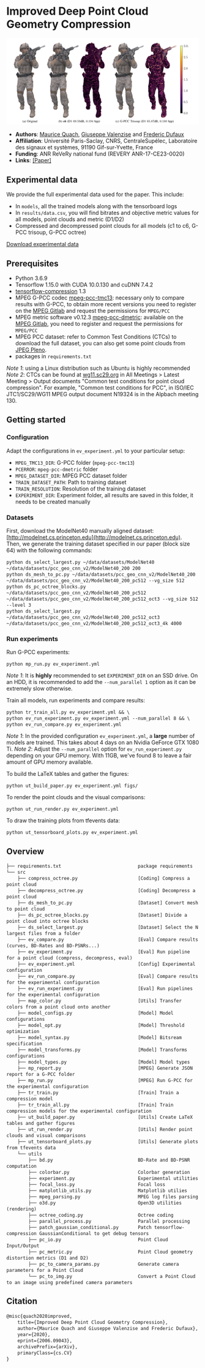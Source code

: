 # Improved Deep Point Cloud Geometry Compression

<p align="center">
  <img src="image.png?raw=true" alt="Comparison samples"/>
</p>


* **Authors**:
[Maurice Quach](https://scholar.google.com/citations?user=atvnc2MAAAAJ),
[Giuseppe Valenzise](https://scholar.google.com/citations?user=7ftDv4gAAAAJ) and
[Frederic Dufaux](https://scholar.google.com/citations?user=ziqjbTIAAAAJ)  
* **Affiliation**: Université Paris-Saclay, CNRS, CentraleSupélec, Laboratoire des signaux et systèmes, 91190 Gif-sur-Yvette, France
* **Funding**: ANR ReVeRy national fund (REVERY ANR-17-CE23-0020)
* **Links**: [[Paper]](https://arxiv.org/abs/2006.09043)

## Experimental data

We provide the full experimental data used for the paper. This include:
- In `models`, all the trained models along with the tensorboard logs
- In `results/data.csv`, you will find bitrates and objective metric values for all models, point clouds and metric (D1/D2)
- Compressed and decompressed point clouds for all models (c1 to c6, G-PCC trisoup, G-PCC octree)

[Download experimental data](https://mycore.core-cloud.net/index.php/s/3ORXflrbcDAaHvG)

## Prerequisites

* Python 3.6.9
* Tensorflow 1.15.0 with CUDA 10.0.130 and cuDNN 7.4.2
* [tensorflow-compression](https://github.com/tensorflow/compression) 1.3
* MPEG G-PCC codec [mpeg-pcc-tmc13](https://github.com/MPEGGroup/mpeg-pcc-tmc13): necessary only to compare results with G-PCC,
to obtain more recent versions you need to register on the [MPEG Gitlab](http://mpegx.int-evry.fr/software/MPEG/PCC/) and request the permissions for `MPEG/PCC`
* MPEG metric software v0.12.3 [mpeg-pcc-dmetric](http://mpegx.int-evry.fr/software/MPEG/PCC/mpeg-pcc-dmetric):
available on the [MPEG Gitlab](http://mpegx.int-evry.fr/software/MPEG/PCC/), you need to register and request the permissions for `MPEG/PCC`
* MPEG PCC dataset: refer to Common Test Conditions (CTCs) to download the full dataset,
you can also get some point clouds from [JPEG Pleno](http://plenodb.jpeg.org/).
* packages in `requirements.txt`

*Note 1*: using a Linux distribution such as Ubuntu is highly recommended  
*Note 2*: CTCs can be found at [wg11.sc29.org](http://wg11.sc29.org) in
All Meetings > Latest Meeting > Output documents "Common test conditions for point cloud compression".
For example, "Common test conditions for PCC", in ISO/IEC JTC1/SC29/WG11 MPEG output document N19324 is in the Alpbach meeting 130.

## Getting started

### Configuration

Adapt the configurations in `ev_experiment.yml` to your particular setup:
* `MPEG_TMC13_DIR`: G-PCC folder (`mpeg-pcc-tmc13`)
* `PCERROR`: `mpeg-pcc-dmetric` folder
* `MPEG_DATASET_DIR`: MPEG PCC dataset folder
* `TRAIN_DATASET_PATH`: Path to training dataset
* `TRAIN_RESOLUTION`: Resolution of the training dataset
* `EXPERIMENT_DIR`: Experiment folder, all results are saved in this folder, it needs to be created manually

### Datasets

First, download the ModelNet40 manually aligned dataset: [http://modelnet.cs.princeton.edu](http://modelnet.cs.princeton.edu).  
Then, we generate the training dataset specified in our paper (block size 64) with the following commands:

    python ds_select_largest.py ~/data/datasets/ModelNet40 ~/data/datasets/pcc_geo_cnn_v2/ModelNet40_200 200
    python ds_mesh_to_pc.py ~/data/datasets/pcc_geo_cnn_v2/ModelNet40_200 ~/data/datasets/pcc_geo_cnn_v2/ModelNet40_200_pc512 --vg_size 512
    python ds_pc_octree_blocks.py ~/data/datasets/pcc_geo_cnn_v2/ModelNet40_200_pc512 ~/data/datasets/pcc_geo_cnn_v2/ModelNet40_200_pc512_oct3 --vg_size 512 --level 3 
    python ds_select_largest.py ~/data/datasets/pcc_geo_cnn_v2/ModelNet40_200_pc512_oct3 ~/data/datasets/pcc_geo_cnn_v2/ModelNet40_200_pc512_oct3_4k 4000

### Run experiments

Run G-PCC experiments:

    python mp_run.py ev_experiment.yml

*Note 1*: It is **highly** recommended to set `EXPERIMENT_DIR` on an SSD drive.
On an HDD, it is recommended to add the `--num_parallel 1` option as it can be extremely slow otherwise.  
    
Train all models, run experiments and compare results:

    python tr_train_all.py ev_experiment.yml && \
    python ev_run_experiment.py ev_experiment.yml --num_parallel 8 && \
    python ev_run_compare.py ev_experiment.yml

*Note 1*: In the provided configuration `ev_experiment.yml`, a **large** number of models are trained. This takes about 4 days on an Nvidia GeForce GTX 1080 Ti.
*Note 2*: Adjust the `--num_parallel` option for `ev_run_experiment.py` depending on your GPU memory.
With 11GB, we've found 8 to leave a fair amount of GPU memory available.

To build the LaTeX tables and gather the figures:

    python ut_build_paper.py ev_experiment.yml figs/

To render the point clouds and the visual comparisons:

    python ut_run_render.py ev_experiment.yml

To draw the training plots from tfevents data:

    python ut_tensorboard_plots.py ev_experiment.yml

## Overview

    ├── requirements.txt                            package requirements
    └── src
        ├── compress_octree.py                      [Coding] Compress a point cloud
        ├── decompress_octree.py                    [Coding] Decompress a point cloud
        ├── ds_mesh_to_pc.py                        [Dataset] Convert mesh to point cloud
        ├── ds_pc_octree_blocks.py                  [Dataset] Divide a point cloud into octree blocks
        ├── ds_select_largest.py                    [Dataset] Select the N largest files from a folder
        ├── ev_compare.py                           [Eval] Compare results (curves, BD-Rates and BD-PSNRs...)
        ├── ev_experiment.py                        [Eval] Run pipeline for a point cloud (compress, decompress, eval)
        ├── ev_experiment.yml                       [Config] Experimental configuration
        ├── ev_run_compare.py                       [Eval] Compare results for the experimental configuration
        ├── ev_run_experiment.py                    [Eval] Run pipelines for the experimental configuration
        ├── map_color.py                            [Utils] Transfer colors from a point cloud onto another
        ├── model_configs.py                        [Model] Model configurations
        ├── model_opt.py                            [Model] Threshold optimization
        ├── model_syntax.py                         [Model] Bitsream specification
        ├── model_transforms.py                     [Model] Transforms configurations
        ├── model_types.py                          [Model] Model types
        ├── mp_report.py                            [MPEG] Generate JSON report for a G-PCC folder
        ├── mp_run.py                               [MPEG] Run G-PCC for the experimental configuration
        ├── tr_train.py                             [Train] Train a compression model
        ├── tr_train_all.py                         [Train] Train compression models for the experimental configuration
        ├── ut_build_paper.py                       [Utils] Create LaTeX tables and gather figures
        ├── ut_run_render.py                        [Utils] Render point clouds and visual comparisons
        ├── ut_tensorboard_plots.py                 [Utils] Generate plots from tfevents data
        └── utils
            ├── bd.py                               BD-Rate and BD-PSNR computation
            ├── colorbar.py                         Colorbar generation
            ├── experiment.py                       Experimental utilities
            ├── focal_loss.py                       Focal loss
            ├── matplotlib_utils.py                 Matplotlib utilies
            ├── mpeg_parsing.py                     MPEG log files parsing
            ├── o3d.py                              Open3D utilities (rendering)
            ├── octree_coding.py                    Octree coding
            ├── parallel_process.py                 Parallel processing
            ├── patch_gaussian_conditional.py       Patch tensorflow-compression GaussianConditional to get debug tensors
            ├── pc_io.py                            Point Cloud Input/Output
            ├── pc_metric.py                        Point Cloud geometry distortion metrics (D1 and D2)
            ├── pc_to_camera_params.py              Generate camera parameters for a Point Cloud
            └── pc_to_img.py                        Convert a Point Cloud to an image using predefined camera parameters

## Citation

    @misc{quach2020improved,
        title={Improved Deep Point Cloud Geometry Compression},
        author={Maurice Quach and Giuseppe Valenzise and Frederic Dufaux},
        year={2020},
        eprint={2006.09043},
        archivePrefix={arXiv},
        primaryClass={cs.CV}
    }

